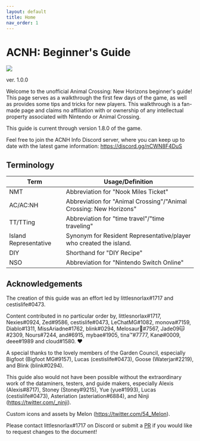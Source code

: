```yaml
---
layout: default
title: Home
nav_order: 1
---
```


# ACNH: Beginner's Guide
![](/acnhbeginners/assets/logo.png)

ver. 1.0.0

Welcome to the unofficial Animal Crossing: New Horizons beginner's guide! This page serves as a walkthrough the first few days of the game, as well as provides some tips and tricks for new players. This walkthrough is a fan-made page and claims no affiliation with or ownership of any intellectual property associated with Nintendo or Animal Crossing.

This guide is current through version <span class="label label-purple">1.8.0</span> of the game.

Feel free to join the ACNH Info Discord server, where you can keep up to date with the latest game information: <https://discord.gg/nCWN8F4DuS>

## Terminology

| Term                  | Usage/Definition                                                   |
|-----------------------|--------------------------------------------------------------------|
| NMT                   | Abbreviation for "Nook Miles Ticket"                               |
| AC/AC:NH              | Abbreviation for "Animal Crossing"/"Animal Crossing: New Horizons" |
| TT/TTing              | Abbreviation for "time travel"/"time traveling"                    |
| Island Representative | Synonym for Resident Representative/player who created the island. |
| DIY                   | Shorthand for "DIY Recipe"                                         |
| NSO                   | Abbreviation for "Nintendo Switch Online"                          | 


## Acknowledgements
The creation of this guide was an effort led by littlesnorlax#1717 and cestislife#0473. 

Content contributed in no particular order by, littlesnorlax#1717, Nexies#0924, Zed#9586, cestislife#0473, LeChatMG#1082, monova#7159, Diablo#1311, MissAriadne#1762, blink#0294, Melosaur🍕#7567, Jade09🐱#2309, Nours#7244, and#6915, mybae#1905, tina™#7777, Kanø#0009, deee#1989 and cloud#1580. ♥

A special thanks to the lovely members of the Garden Council, especially Bigfoot (Bigfoot MG#9157), Lucas (cestislife#0473), Goose (Waterjar#2219), and Blink (blink#0294).

This guide also would not have been possible without the extraordinary work of the dataminers, testers, and guide makers, especially Alexis (Alexis#8717), Stoney (Stoney#9215), Yue (yue#1993), Lucas (cestislife#0473), Asteriation (asteriation#6884), and Ninji (<https://twitter.com/_ninji>).

Custom icons and assets by Melon (<https://twitter.com/54_Melon>).

Please contact littlesnorlax#1717 on Discord or submit a [PR](https://github.com/chibisnorlax/acnhbeginners/pulls) if you would like to request changes to the document! 

